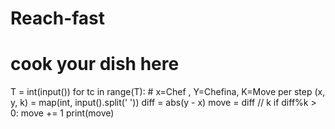 # Reach-fast
# cook your dish here
T = int(input())
for tc in range(T):
    # x=Chef , Y=Chefina, K=Move per step
    (x, y, k) = map(int, input().split(' '))
    diff = abs(y - x)
    move = diff // k 
    if diff%k > 0:
        move += 1 
    print(move)

